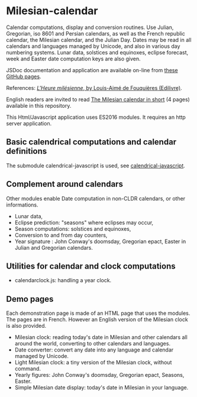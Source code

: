 # Milesian-calendar
Calendar computations, display and conversion routines. 
Use Julian, Gregorian, iso 8601 and Persian calendars, as well as the French republic calendar, the Milesian calendar, and the Julian Day.
Dates may be read in all calendars and languages managed by Unicode, and also in various day numbering systems.
Lunar data, solstices and equinoxes, eclipse forecast, week and Easter date computation keys are also given.

JSDoc documentation and application are available on-line from [these GitHub pages](https://louis-aime.github.io/Milesian-calendar/).

References:
[*L'Heure milésienne*, by Louis-Aimé de Fouquières (Edilivre)](http://www.calendriermilesien.org/l-heure-milesienne.html).

English readers are invited to read 
[The Milesian calendar in short](https://github.com/Louis-Aime/Milesian-calendar/blob/master/The%20Milesian%20calendar%20in%20short.pdf) 
(4 pages) available in this repository.

This Html/Javascript application uses ES2016 modules. It requires an http server application.

## Basic calendrical computations and calendar definitions
The submodule calendrical-javascript is used, see [calendrical-javascript](https://github.com/Louis-Aime/calendrical-javascript).

## Complement around calendars
Other modules enable Date computation in non-CLDR calendars, or other informations. 
- Lunar data,
- Eclipse prediction: "seasons" where eclipses may occur,
- Season computations: solstices and equinoxes,
- Conversion to and from day counters,
- Year signature : John Conway's doomsday, Gregorian epact, Easter in Julian and Gregorian calendars.

## Utilities for calendar and clock computations
 - calendarclock.js: handling a year clock.
 
## Demo pages
Each demonstration page is made of an HTML page that uses the modules.
The pages are in French. However an English version of the Milesian clock is also provided.
 - Milesian clock: reading today's date in Milesian and other calendars all around the world, converting to other calendars and languages.
 - Date converter: convert any date into any language and calendar managed by Unicode.
 - Light Milesian clock: a tiny version of the Milesian clock, without command.
 - Yearly figures: John Conway's doomsday, Gregorian epact, Seasons, Easter.
 - Simple Milesian date display: today's date in Milesian in your language.
